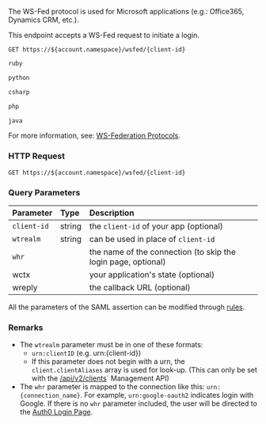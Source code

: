 
The WS-Fed protocol is used for Microsoft applications (e.g.: Office365, Dynamics CRM, etc.).

This endpoint accepts a WS-Fed request to initiate a login.

```shell
GET https://${account.namespace}/wsfed/{client-id}
```

```ruby
ruby
```

```python
python
```

```csharp
csharp
```

```php
php
```

```java
java
```

<aside class="notice">
For more information, see: <a href="/protocols#ws-federation">WS-Federation Protocols</a>.
</aside>

### HTTP Request

`GET https://${account.namespace}/wsfed/{client-id}`

### Query Parameters

| Parameter        | Type       | Description |
|:-----------------|:-----------|:------------|
| `client-id`      | string     | the `client-id` of your app (optional) |
| `wtrealm`        | string     | can be used in place of `client-id` |
| `whr `           |            | the name of the connection (to skip the login page, optional) |
| wctx             |            | your application's state (optional) |
| wreply           |            | the callback URL (optional) |

<aside class="notice">
All the parameters of the SAML assertion can be modified through <a href='/rules'>rules</a>.
</aside>

### Remarks

* The `wtrealm` parameter must be in one of these formats:
  * `urn:clientID` (e.g. urn:{client-id})
  * If this parameter does not begin with a urn, the `client.clientAliases` array is used for look-up. (This can only be set with the [/api/v2/clients](/api/management/v2#!/Clients/get_clients)` Management API)
* The `whr` parameter is mapped to the connection like this: `urn:{connection_name}`. For example, `urn:google-oauth2` indicates login with Google. If there is no `whr` parameter included, the user will be directed to the [Auth0 Login Page](/login_page).
